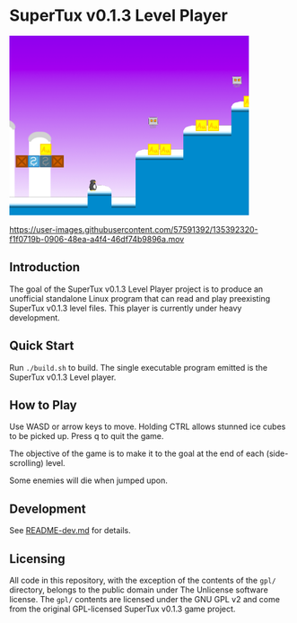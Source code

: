 
# SuperTux v0.1.3 Level Player

<img src="screencaps/stl_player_build_6989aa1.png" height="320">

https://user-images.githubusercontent.com/57591392/135392320-f1f0719b-0906-48ea-a4f4-46df74b9896a.mov

## Introduction

The goal of the SuperTux v0.1.3 Level Player project is to produce an unofficial standalone Linux program that can read and play preexisting SuperTux v0.1.3 level files. This player is currently under heavy development.

## Quick Start

Run `./build.sh` to build. The single executable program emitted is the SuperTux v0.1.3 Level player.

## How to Play

Use WASD or arrow keys to move. Holding CTRL allows stunned ice cubes to be picked up. Press q to quit the game.

The objective of the game is to make it to the goal at the end of each (side-scrolling) level.

Some enemies will die when jumped upon.

## Development

See [README-dev.md](/README-dev.md) for details.

## Licensing

All code in this repository, with the exception of the contents of the `gpl/` directory, belongs to the public domain under The Unlicense software license. The `gpl/` contents are licensed under the GNU GPL v2 and come from the original GPL-licensed SuperTux v0.1.3 game project.
